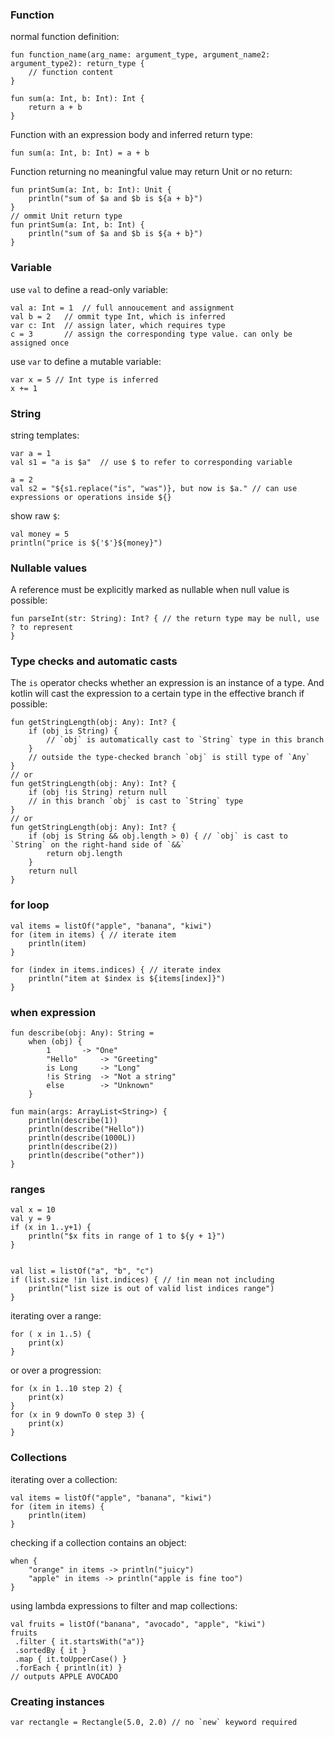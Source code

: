 ### Function
normal function definition:
```
fun function_name(arg_name: argument_type, argument_name2: argument_type2): return_type {
	// function content
}

fun sum(a: Int, b: Int): Int {
	return a + b
}
```
Function with an expression body and inferred return type:
```
fun sum(a: Int, b: Int) = a + b
```
Function returning no meaningful value may return Unit or no return:
```
fun printSum(a: Int, b: Int): Unit {
	println("sum of $a and $b is ${a + b}")
}
// ommit Unit return type
fun printSum(a: Int, b: Int) {
	println("sum of $a and $b is ${a + b}")
}
```
### Variable
use `val` to define a read-only variable:
```
val a: Int = 1	// full annoucement and assignment
val b = 2	// ommit type Int, which is inferred
var c: Int	// assign later, which requires type
c = 3		// assign the corresponding type value. can only be assigned once
```
use `var` to define a mutable variable:
```
var x = 5 // Int type is inferred
x += 1
```
### String
string templates:
```
var a = 1
val s1 = "a is $a"	// use $ to refer to corresponding variable

a = 2
val s2 = "${s1.replace("is", "was")}, but now is $a." // can use expressions or operations inside ${}
```

show raw `$`:
```
val money = 5
println("price is ${'$'}${money}")
```

### Nullable values
A reference must be explicitly marked as nullable when null value is possible:
```
fun parseInt(str: String): Int? { // the return type may be null, use ? to represent
}
```
### Type checks and automatic casts
The `is` operator checks whether an expression is an instance of a type. And kotlin will cast the expression to a certain type in the effective branch if possible:
```
fun getStringLength(obj: Any): Int? {
	if (obj is String) {
		// `obj` is automatically cast to `String` type in this branch
	}
	// outside the type-checked branch `obj` is still type of `Any`
}
// or
fun getStringLength(obj: Any): Int? {
	if (obj !is String) return null
	// in this branch `obj` is cast to `String` type
}
// or
fun getStringLength(obj: Any): Int? {
	if (obj is String && obj.length > 0) { // `obj` is cast to `String` on the right-hand side of `&&`
		return obj.length
	}
	return null
}
```
### for loop
```
val items = listOf("apple", "banana", "kiwi")
for (item in items) { // iterate item
	println(item)
}

for (index in items.indices) { // iterate index
	println("item at $index is ${items[index]}")
}
```
### when expression
```
fun describe(obj: Any): String = 
	when (obj) {
		1		-> "One"
		"Hello"		-> "Greeting"
		is Long		-> "Long"
		!is String	-> "Not a string"
		else		-> "Unknown"
	}

fun main(args: ArrayList<String>) {
	println(describe(1))
	println(describe("Hello"))
	println(describe(1000L))
	println(describe(2))
	println(describe("other"))
}
```
### ranges
```
val x = 10
val y = 9
if (x in 1..y+1) {
	println("$x fits in range of 1 to ${y + 1}")
}


val list = listOf("a", "b", "c")
if (list.size !in list.indices) { // !in mean not including
	println("list size is out of valid list indices range")
}
```

iterating over a range:
```
for ( x in 1..5) {
	print(x)
}
```
or over a progression:
```
for (x in 1..10 step 2) {
	print(x)
}
for (x in 9 downTo 0 step 3) {
	print(x)
}
```
### Collections
iterating over a collection:
```
val items = listOf("apple", "banana", "kiwi")
for (item in items) {
	println(item)
}
```
checking if a collection contains an object:
```
when {
	"orange" in items -> println("juicy")
	"apple" in items -> println("apple is fine too")
}
```
using lambda expressions to filter and map collections:
```
val fruits = listOf("banana", "avocado", "apple", "kiwi")
fruits
 .filter { it.startsWith("a")}
 .sortedBy { it }
 .map { it.toUpperCase() }
 .forEach { println(it) }
// outputs APPLE AVOCADO
```
### Creating instances
```
var rectangle = Rectangle(5.0, 2.0) // no `new` keyword required
```
